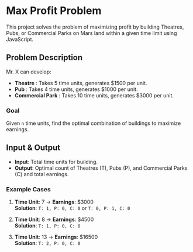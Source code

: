 # Max Profit Problem

This project solves the problem of maximizing profit by building Theatres, Pubs, or Commercial Parks on Mars land within a given time limit using JavaScript.

## Problem Description
Mr. X can develop:
- **Theatre** : Takes 5 time units, generates $1500 per unit.
- **Pub** : Takes 4 time units, generates $1000 per unit.
- **Commercial Park** : Takes 10 time units, generates $3000 per unit.

### Goal
Given `n` time units, find the optimal combination of buildings to maximize earnings.

## Input & Output
- **Input**: Total time units for building.
- **Output**: Optimal count of Theatres (T), Pubs (P), and Commercial Parks (C) and total earnings.

### Example Cases
1. **Time Unit**: 7 → **Earnings**: $3000  
   **Solution**: `T: 1, P: 0, C: 0` or `T: 0, P: 1, C: 0`
   
2. **Time Unit**: 8 → **Earnings**: $4500  
   **Solution**: `T: 1, P: 0, C: 0`
   
3. **Time Unit**: 13 → **Earnings**: $16500  
   **Solution**: `T: 2, P: 0, C: 0`

